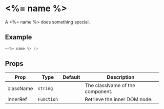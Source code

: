 # <%= name %>

A <%= name %> does something special.


## Example

```jsx
<<%= name %> />
```

## Props

| Prop            | Type       | Default     | Description                     |
| --------------- | ---------- | ----------- | ------------------------------- |
| className       | `string`   |             | The className of the component. |
| innerRef        | `Function`  |            | Retrieve the inner DOM node.    |
